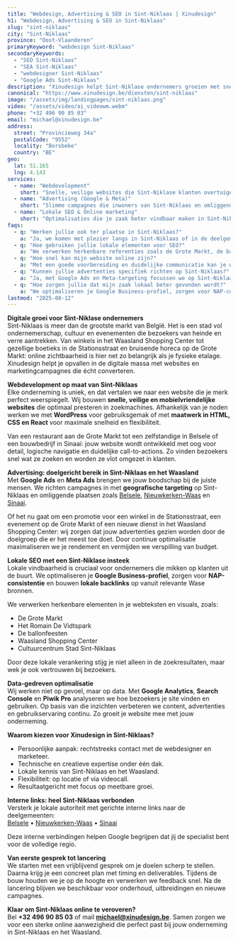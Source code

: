```yaml
---
title: "Webdesign, Advertising & SEO in Sint-Niklaas | Xinudesign"
h1: "Webdesign, Advertising & SEO in Sint-Niklaas"
slug: "sint-niklaas"
city: "Sint-Niklaas"
province: "Oost-Vlaanderen"
primaryKeyword: "webdesign Sint-Niklaas"
secondaryKeywords:
  - "SEO Sint-Niklaas"
  - "SEA Sint-Niklaas"
  - "webdesigner Sint-Niklaas"
  - "Google Ads Sint-Niklaas"
description: "Xinudesign helpt Sint-Niklase ondernemers groeien met snelle websites, doelgerichte advertentiecampagnes en lokale SEO-strategieën die inspelen op de troeven van het Waasland."
canonical: "https://www.xinudesign.be/diensten/sint-niklaas"
image: "/assets/img/landingpages/sint-niklaas.png"
video: "/assets/video/ai_videowm.webm"
phone: "+32 496 90 85 03"
email: "michael@xinudesign.be"
address:
  street: "Provincieweg 34a"
  postalCode: "9552"
  locality: "Borsbeke"
  country: "BE"
geo:
  lat: 51.165
  lng: 4.143
services:
  - name: "Webdevelopment"
    short: "Snelle, veilige websites die Sint-Niklase klanten overtuigen en converteren."
  - name: "Advertising (Google & Meta)"
    short: "Slimme campagnes die inwoners van Sint-Niklaas en omliggende deelgemeenten gericht bereiken."
  - name: "Lokale SEO & Online marketing"
    short: "Optimalisaties die je zaak beter vindbaar maken in Sint-Niklaas en het Waasland."
faqs:
  - q: "Werken jullie ook ter plaatse in Sint-Niklaas?"
    a: "Ja, we komen met plezier langs in Sint-Niklaas of in de deelgemeenten zoals [Belsele](/diensten/belsele), [Nieuwkerken-Waas](/diensten/nieuwkerken-waas) of [Sinaai](/diensten/sinaai). Online meetings zijn ook mogelijk voor snelle opvolging."
  - q: "Hoe gebruiken jullie lokale elementen voor SEO?"
    a: "We verwerken herkenbare referenties zoals de Grote Markt, de ballonfeesten en het Romain De Vidtspark in teksten, meta-data en visuals."
  - q: "Hoe snel kan mijn website online zijn?"
    a: "Met een goede voorbereiding en duidelijke communicatie kan je website doorgaans binnen 2 tot 4 weken live gaan."
  - q: "Kunnen jullie advertenties specifiek richten op Sint-Niklaas?"
    a: "Ja, met Google Ads en Meta-targeting focussen we op Sint-Niklaas, de deelgemeenten en omliggende regio’s in het Waasland."
  - q: "Hoe zorgen jullie dat mijn zaak lokaal beter gevonden wordt?"
    a: "We optimaliseren je Google Business-profiel, zorgen voor NAP-consistentie en bouwen lokale backlinks rond zoekwoorden zoals 'webdesigner Sint-Niklaas'."
lastmod: "2025-08-12"
---
```


**Digitale groei voor Sint-Niklase ondernemers**  
Sint-Niklaas is meer dan de grootste markt van België. Het is een stad vol ondernemerschap, cultuur en evenementen die bezoekers van heinde en verre aantrekken. Van winkels in het Waasland Shopping Center tot gezellige boetieks in de Stationsstraat en bruisende horeca op de Grote Markt: online zichtbaarheid is hier net zo belangrijk als je fysieke etalage. Xinudesign helpt je opvallen in de digitale massa met websites en marketingcampagnes die écht converteren.

**Webdevelopment op maat van Sint-Niklaas**  
Elke onderneming is uniek, en dat vertalen we naar een website die je merk perfect weerspiegelt. Wij bouwen **snelle, veilige en mobielvriendelijke websites** die optimaal presteren in zoekmachines. Afhankelijk van je noden werken we met **WordPress** voor gebruiksgemak of met **maatwerk in HTML, CSS en React** voor maximale snelheid en flexibiliteit.

Van een restaurant aan de Grote Markt tot een zelfstandige in Belsele of een bouwbedrijf in Sinaai: jouw website wordt ontwikkeld met oog voor detail, logische navigatie en duidelijke call-to-actions. Zo vinden bezoekers snel wat ze zoeken en worden ze vlot omgezet in klanten.

**Advertising: doelgericht bereik in Sint-Niklaas en het Waasland**  
Met **Google Ads** en **Meta Ads** brengen we jouw boodschap bij de juiste mensen. We richten campagnes in met **geografische targeting** op Sint-Niklaas en omliggende plaatsen zoals [Belsele](/diensten/belsele), [Nieuwkerken-Waas](/diensten/nieuwkerken-waas) en [Sinaai](/diensten/sinaai).

Of het nu gaat om een promotie voor een winkel in de Stationsstraat, een evenement op de Grote Markt of een nieuwe dienst in het Waasland Shopping Center: wij zorgen dat jouw advertenties gezien worden door de doelgroep die er het meest toe doet. Door continue optimalisatie maximaliseren we je rendement en vermijden we verspilling van budget.

**Lokale SEO met een Sint-Niklase insteek**  
Lokale vindbaarheid is cruciaal voor ondernemers die mikken op klanten uit de buurt. We optimaliseren je **Google Business-profiel**, zorgen voor **NAP-consistentie** en bouwen **lokale backlinks** op vanuit relevante Wase bronnen.

We verwerken herkenbare elementen in je webteksten en visuals, zoals:

- De Grote Markt
- Het Romain De Vidtspark
- De ballonfeesten
- Waasland Shopping Center
- Cultuurcentrum Stad Sint-Niklaas

Door deze lokale verankering stijg je niet alleen in de zoekresultaten, maar wek je ook vertrouwen bij bezoekers.

**Data-gedreven optimalisatie**  
Wij werken niet op gevoel, maar op data. Met **Google Analytics**, **Search Console** en **Piwik Pro** analyseren we hoe bezoekers je site vinden en gebruiken. Op basis van die inzichten verbeteren we content, advertenties en gebruikservaring continu. Zo groeit je website mee met jouw onderneming.

**Waarom kiezen voor Xinudesign in Sint-Niklaas?**

- Persoonlijke aanpak: rechtstreeks contact met de webdesigner en marketeer.
- Technische en creatieve expertise onder één dak.
- Lokale kennis van Sint-Niklaas en het Waasland.
- Flexibiliteit: op locatie of via videocall.
- Resultaatgericht met focus op meetbare groei.

**Interne links: heel Sint-Niklaas verbonden**  
Versterk je lokale autoriteit met gerichte interne links naar de deelgemeenten:  
[Belsele](/diensten/belsele) • [Nieuwkerken-Waas](/diensten/nieuwkerken-waas) • [Sinaai](/diensten/sinaai)

Deze interne verbindingen helpen Google begrijpen dat jij de specialist bent voor de volledige regio.

**Van eerste gesprek tot lancering**  
We starten met een vrijblijvend gesprek om je doelen scherp te stellen. Daarna krijg je een concreet plan met timing en deliverables. Tijdens de bouw houden we je op de hoogte en verwerken we feedback snel. Na de lancering blijven we beschikbaar voor onderhoud, uitbreidingen en nieuwe campagnes.

**Klaar om Sint-Niklaas online te veroveren?**  
Bel **+32 496 90 85 03** of mail **[michael@xinudesign.be](mailto:michael@xinudesign.be)**. Samen zorgen we voor een sterke online aanwezigheid die perfect past bij jouw onderneming in Sint-Niklaas en het Waasland.
